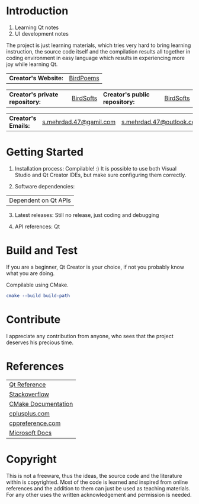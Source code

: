 # Introduction 
1.	Learning Qt notes
2.	UI development notes

The project is just learning materials, which tries very hard to bring learning instruction, the source code itself and the compilation results all together in coding environment in easy language which results in experiencing more joy while learning Qt.

<table>
<tr>
<td><b>Creator's Website:</b></td>
<td><a href="https://birdpoems.jimdofree.com/">BirdPoems</a></td>
</tr>
</table>

<table>
<tr>
<td><b>Creator's private repository:</b></td>
<td><a href="https://dev.azure.com/BirdSofts/">BirdSofts</a></td>
<td><b>Creator's public repository:</b></td>
<td><a href="https://github.com/BirdSofts">BirdSofts</a></td>
</tr>
</table>

<table>
<tr>
<td><b>Creator's Emails:</b></td>
<td><a href="mailto:s.mehrdad.47@gamil.com">s.mehrdad.47@gamil.com</a></td>
<td><a href="mailto:s.mehrdad.47@outlook.com">s.mehrdad.47@outlook.com</a></td>
</tr>
</table>

# Getting Started
1.	Installation process:
Compilable! :)
It is possible to use both Visual Studio and Qt Creator IDEs, but make sure configuring them correctly.

2.	Software dependencies:
<table>
<tr>
<td>Dependent on Qt APIs</td>
</tr>
</table>

3.	Latest releases:
Still no release, just coding and debugging

4.	API references:
Qt

# Build and Test
If you are a beginner, Qt Creator is your choice, if not you probably know what you are doing.

Compilable using CMake.
```cmake
cmake --build build-path
```

# Contribute
I appreciate any contribution from anyone, who sees that the project deserves his precious time.

# References
<table>
<tr>
<td><a href="https://doc.qt.io/qt-5/reference-overview.html">Qt Reference</a></td>
</tr>
<tr>
<td><a href="https://stackoverflow.com">Stackoverflow</a></td>
</tr>
<tr>
<td><a href="https://cmake.org/cmake/help/latest/">CMake Documentation</a></td>
</tr>
<tr>
<td><a href="http://www.cplusplus.com/">cplusplus.com</a></td>
</tr>
<tr>
<td><a href="https://en.cppreference.com/">cppreference.com</a></td>
</tr>
<tr>
<td><a href="https://docs.microsoft.com/">Microsoft Docs</a></td>
</tr>
</table>

# Copyright
This is not a freeware, thus the ideas, the source code and the literature within is copyrighted. Most of the code is learned and inspired from online references and the addition to them can just be used as teaching materials. For any other uses the written acknowledgement and permission is needed.